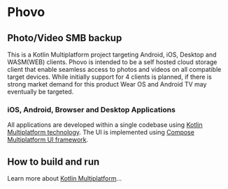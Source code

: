# Phovo
## Photo/Video SMB backup
This is a Kotlin Multiplatform project targeting Android, iOS, Desktop and WASM(WEB) clients. Phovo is intended to be a self hosted cloud storage client that enable seamless access to photos and videos on all compatible target devices. While initially support for 4 clients is planned, if there is strong market demand for this product Wear OS and Android TV may eventually be targeted.

### iOS, Android, Browser and Desktop Applications
All applications are developed within a single codebase using [Kotlin Multiplatform technology](https://kotlinlang.org/docs/multiplatform.html). The UI is implemented using [Compose Multiplatform UI framework](https://www.jetbrains.com/lp/compose-multiplatform/).

## How to build and run

Learn more about [Kotlin Multiplatform](https://www.jetbrains.com/help/kotlin-multiplatform-dev/get-started.html)…
